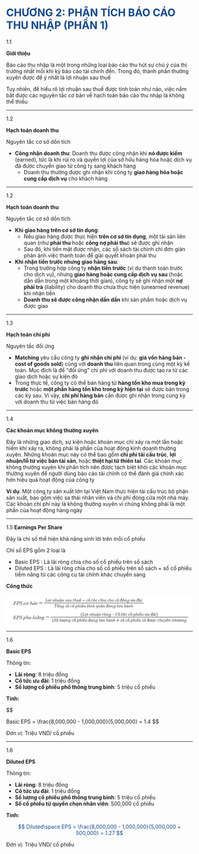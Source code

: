 <style>
/*@import url('https://fonts.googleapis.com/css2?family=Raleway:wght@400;500;600;700&display=swap'); */


:root {
  --bgColor-main: #FFFEF9;
  --bgColor-second: #B7C5D9;
  --primaryColor: #124B92;
  --textColor: #3a3a3a;
  font-size: 25px;
  font-weight: 300;
  font-family: 'TIMES NEW ROMAN', sans-serif;
}

header {
  color: var(--textColor);
  font-weight: 700;
  font-size: 25px;
}

.col-2 {
  display: flex;
  gap: 50px;
  justify-content: center;
  align-items: center;
}

img, table {
  display: block;
  margin: 0 auto;
}

section.section2 {
  display: flex;
  flex-direction: row;
  justify-content: center;
  align-items: center;
}

h1 {
  color: var(--primaryColor);
  font-weight: 700;
}

span {
  color: var(--primaryColor)
}

section::after {
  content: 'Page ' attr(data-marpit-pagination) ' / ' attr(data-marpit-pagination-total);
  font-size: 16px;
}
</style>
# CHƯƠNG 2: PHÂN TÍCH BÁO CÁO THU NHẬP (PHẦN 1)
1.1 

**Giới thiệu** 

Báo cáo thu nhập là một trong những loại báo cáo thu hút sự chú ý của thị trường nhất mỗi khi kỳ báo cáo tài chính đến. Trong đó, thành phần thường xuyên được để ý nhất là lợi nhuận sau thuế

Tuy nhiên, để hiểu rõ lợi nhuận sau thuế được tính toán như nào, việc nắm bắt được các nguyên tắc cơ bản về hạch toán báo cáo thu nhập là không thể thiếu 

---

1.2

**Hạch toán doanh thu** 

Nguyên tắc cơ sở dồn tích 

- **Công nhận doanh thu**: Doanh thu được công nhận khi **nó được kiếm** (earned), tức là khi rủi ro và quyền lợi của sở hữu hàng hóa hoặc dịch vụ đã được chuyển giao từ công ty sang khách hàng
    - Doanh thu thường được ghi nhận khi công ty **giao hàng hóa hoặc cung cấp dịch vụ** cho khách hàng

---

1.2

**Hạch toán doanh thu** 

Nguyên tắc cơ sở dồn tích 

- **Khi giao hàng trên cơ sở tín dụng**:
    - Nếu giao hàng được thực hiện **trên cơ sở tín dụng**, một tài sản liên quan (như **phải thu** hoặc **công nợ phải thu**) sẽ được ghi nhận
    - Sau đó, khi tiền mặt được nhận, các sổ sách tài chính chỉ đơn giản phản ánh việc thanh toán để giải quyết khoản phải thu
- **Khi nhận tiền trước nhưng giao hàng sau**:
    - Trong trường hợp công ty **nhận tiền trước** (ví dụ thanh toán trước cho dịch vụ), nhưng **giao hàng hoặc cung cấp dịch vụ sau** (hoặc dần dần trong một khoảng thời gian), công ty sẽ ghi nhận một **nợ phải trả** (liability) cho doanh thu chưa thực hiện (unearned revenue) khi nhận tiền
    - **Doanh thu sẽ được công nhận dần dần** khi sản phẩm hoặc dịch vụ được giao

---

1.3

**Hạch toán chi phí** 

Nguyên tắc đối ứng

- **Matching** yêu cầu công ty **ghi nhận chi phí** (ví dụ: **giá vốn hàng bán - cost of goods sold**) cùng với **doanh thu** liên quan trong cùng một kỳ kế toán. Mục đích là để "đối ứng" chi phí với doanh thu được tạo ra từ các giao dịch hoặc sự kiện đó
- Trong thực tế, công ty có thể bán hàng từ **hàng tồn kho mua trong kỳ trước** hoặc **một phần hàng tồn kho trong kỳ hiện tại** sẽ được bán trong các kỳ sau. Vì vậy, **chi phí hàng bán** cần được ghi nhận trong cùng kỳ với doanh thu từ việc bán hàng đó

---

1.4

**Các khoản mục không thường xuyên** 

Đây là những giao dịch, sự kiện hoặc khoản mục chỉ xảy ra một lần hoặc hiếm khi xảy ra, không phải là phần của hoạt động kinh doanh thường xuyên. Những khoản mục này có thể bao gồm **chi phí tái cấu trúc**, **lợi nhuận/lỗ từ việc bán tài sản**, hoặc **thiệt hại từ thiên tai**. Các khoản mục không thường xuyên khi phân tích nên được tách biệt khỏi các khoản mục thường xuyên để người dùng báo cáo tài chính có thể đánh giá chính xác hơn hiệu quả hoạt động của công ty

**Ví dụ**: Một công ty sản xuất lớn tại Việt Nam thực hiện tái cấu trúc bộ phận sản xuất, bao gồm việc sa thải nhân viên và chi phí đóng cửa một nhà máy. Các khoản chi phí này là không thường xuyên vì chúng không phải là một phần của hoạt động hàng ngày

---

1.5
**Earnings Per Share**

Đây là chỉ số thể hiện khả năng sinh lời trên mỗi cổ phiếu

Chỉ số EPS gồm 2 loại là 

- Basic EPS : Là lãi ròng chia cho số cổ phiếu trên sổ sách
- Diluted EPS : Là lãi ròng chia cho số cổ phiếu trên sổ sách + số cổ phiếu tiềm năng từ các công cụ tài chính khác chuyển sang

**Công thức**

![image.png](image.png)

---

1.6 

**Basic EPS**

Thông tin:

- **Lãi ròng**: 8 triệu đồng
- **Cổ tức ưu đãi**: 1 triệu đồng
- **Số lượng cổ phiếu phổ thông trung bình**: 5 triệu cổ phiếu

**Tính:** 

$$

Basic EPS = \frac{8,000,000 - 1,000,000}{5,000,000} = 1.4 
$$

Đơn vị: Triệu VND/ cổ phiếu

---

1.6 

**Diluted EPS**

Thông tin:

- **Lãi ròng**: 8 triệu đồng
- **Cổ tức ưu đãi**: 1 triệu đồng
- **Số lượng cổ phiếu phổ thông trung bình**: 5 triệu cổ phiếu
- **Số cổ phiếu từ quyền chọn nhân viên**: 500,000 cổ phiếu

**Tính:**

$$
Diluted\space EPS = \frac{8,000,000 - 1,000,000}{5,000,000 + 500,000} = 1.27
$$

Đơn vị: Triệu VND/ cổ phiếu